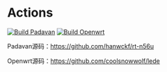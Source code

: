 # Actions 
[![Build Padavan](https://github.com/97xiami/Actions/actions/workflows/Padavan.yml/badge.svg?branch=main)](https://github.com/97xiami/Actions/actions/workflows/Padavan.yml)
[![Build Openwrt](https://github.com/97xiami/Actions/actions/workflows/Openwrt.yml/badge.svg?branch=main)](https://github.com/97xiami/Actions/actions/workflows/Openwrt.yml)

Padavan源码：https://github.com/hanwckf/rt-n56u

Openwrt源码：https://github.com/coolsnowwolf/lede
